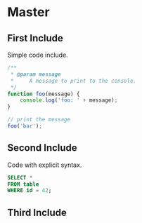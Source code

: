 # Master

## First Include

Simple code include.

``` js
/**
 * @param message
 *     A message to print to the console.
 */
function foo(message) {
	console.log('foo: ' + message);
}

// print the message
foo('bar');
```

## Second Include

Code with explicit syntax.

``` sql
SELECT * 
FROM table 
WHERE id = 42;
```

## Third Include

<!-- INCLUDE FILE NOT FOUND: $base_path$/includes/not_existing.cpp -->
